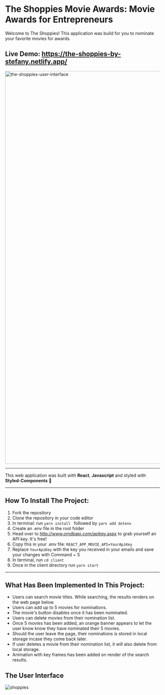 # The Shoppies Movie Awards: Movie Awards for Entrepreneurs

Welcome to The Shoppies! This application was build for you to nominate your favorite movies for awards.

## Live Demo: https://the-shoppies-by-stefany.netlify.app/

<img width="1273" alt="the-shoppies-user-interface" src="https://user-images.githubusercontent.com/66086002/117683974-788e1200-b1ac-11eb-8783-936a02bc5146.png">

---

This web application was built with **React**, **Javascript** and styled with **Styled-Components** 💅

---

## How To Install The Project:

1. Fork the repository
2. Clone the repository in your code editor
3. In terminal:
   run `yarn install `
   followed by `yarn add dotenv`
4. Create an .env file in the root folder
5. Head over to http://www.omdbapi.com/apikey.aspx to grab yourself an API key. It's free!
6. Copy this in your .env file: `REACT_APP_MOVIE_API=YourApiKey`
7. Replace `YourApiKey` with the key you received in your emails and save your changes with Command + S
8. In terminal, run `cd client`
9. Once in the client directory run `yarn start`

---

## What Has Been Implemented In This Project:

- Users can search movie titles. While searching, the results renders on the web page below.
- Users can add up to 5 movies for nominations.
- The movie's button disables once it has been nominated.
- Users can delete movies from their nomination list.
- Once 5 movies has been added, an orange banner appears to let the user know know they have nominated their 5 movies.
- Should the user leave the page, their nominations is stored in local storage incase they come back later.
- If user deletes a movie from their nomination list, it will also delete from local storage.
- Animation with key frames has been added on render of the search results.

## The User Interface

![shoppies](https://user-images.githubusercontent.com/66086002/117665882-35777300-b19b-11eb-8db7-8714384a0f1c.gif)
